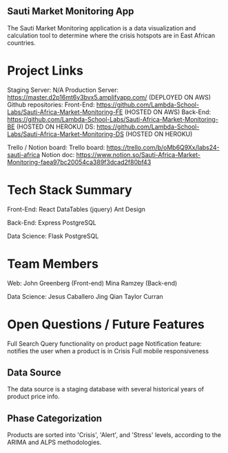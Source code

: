 ## Sauti Market Monitoring App

The Sauti Market Monitoring application is a data visualization and calculation tool to determine where the crisis hotspots are in East African countries. 

# Project Links

Staging Server: N/A
Production Server: https://master.d2p16mt6y3bvx5.amplifyapp.com/ (DEPLOYED ON AWS)
Github repositories: 
    Front-End: https://github.com/Lambda-School-Labs/Sauti-Africa-Market-Monitoring-FE (HOSTED ON AWS)
    Back-End: https://github.com/Lambda-School-Labs/Sauti-Africa-Market-Monitoring-BE (HOSTED ON HEROKU)
    DS: https://github.com/Lambda-School-Labs/Sauti-Africa-Market-Monitoring-DS (HOSTED ON HEROKU)

Trello / Notion board: 
    Trello board: https://trello.com/b/oMb6Q9Xx/labs24-sauti-africa 
    Notion doc: https://www.notion.so/Sauti-Africa-Market-Monitoring-faea97bc20054ca389f3dcad2f80bf43 

# Tech Stack Summary

Front-End: 
    React
    DataTables (jquery)
    Ant Design

Back-End: 
    Express
    PostgreSQL

Data Science: 
    Flask
    PostgreSQL

# Team Members

Web: 
    John Greenberg (Front-end)
    Mina Ramzey (Back-end)

Data Science: 
    Jesus Caballero
    Jing Qian
    Taylor Curran

# Open Questions / Future Features

Full Search Query functionality on product page
Notification feature: notifies the user when a product is in Crisis
Full mobile responsiveness

## Data Source

The data source is a staging database with several historical years of product price info. 

## Phase Categorization

Products are sorted into 'Crisis', 'Alert', and 'Stress' levels, according to the ARIMA and ALPS methodologies.